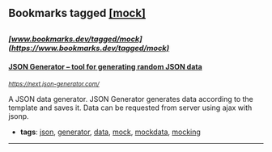 ## Bookmarks tagged [[mock]](https://www.bookmarks.dev/search?q=[mock])

_<sup><sup>[www.bookmarks.dev/tagged/mock](https://www.bookmarks.dev/tagged/mock)</sup></sup>_
---
#### [JSON Generator – tool for generating random JSON data](https://next.json-generator.com/)
_<sup>https://next.json-generator.com/</sup>_

A JSON data generator. JSON Generator generates data according to the template and saves it. Data can be requested from server using ajax with jsonp.
* **tags**: [json](../tagged/json.md), [generator](../tagged/generator.md), [data](../tagged/data.md), [mock](../tagged/mock.md), [mockdata](../tagged/mockdata.md), [mocking](../tagged/mocking.md)
---
